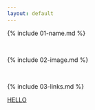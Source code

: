 ```yaml
---
layout: default
---
```


{% include 01-name.md %}

<br>

{% include 02-image.md %}

<br>

{% include 03-links.md %}

[HELLO](https://example.com)
